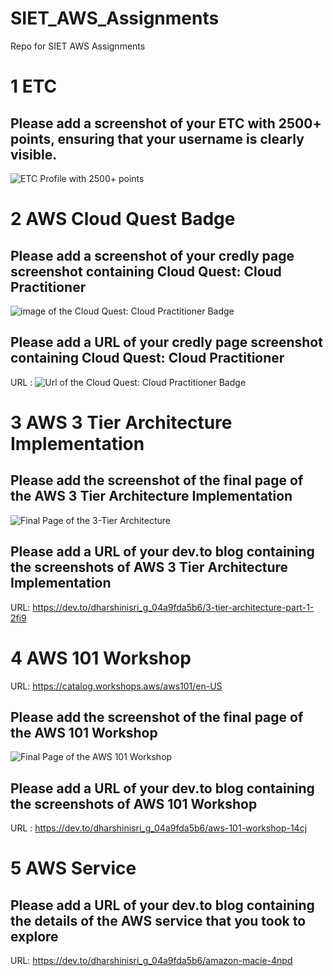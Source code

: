 # SIET_AWS_Assignments
Repo for SIET AWS Assignments

# 1 ETC

## Please add a screenshot of your ETC with 2500+ points, ensuring that your username is clearly visible.
![ETC Profile with 2500+ points](https://github.com/user-attachments/assets/c6a053eb-5423-4519-b5d6-7ff7e2ca4be5)

# 2 AWS Cloud Quest Badge

## Please add a screenshot of your credly page screenshot containing Cloud Quest: Cloud Practitioner
![image of the Cloud Quest: Cloud Practitioner Badge](https://github.com/user-attachments/assets/72a87558-27a9-40b3-b274-cbed5f3de433)

## Please add a URL of your credly page screenshot containing Cloud Quest: Cloud Practitioner
 URL : ![Url of the Cloud Quest: Cloud Practitioner Badge](https://www.credly.com/badges/4cafd27f-edbd-4fa3-875a-91da8e505f77/public_url)

# 3 AWS 3 Tier Architecture Implementation

## Please add the screenshot of the final page of the AWS 3 Tier Architecture Implementation
![Final Page of the 3-Tier Architecture](https://github.com/user-attachments/assets/a23e753d-c6c2-4a18-b715-8cf7f9c3d04d)

## Please add a URL of your dev.to blog containing the screenshots of AWS 3 Tier Architecture Implementation
URL: https://dev.to/dharshinisri_g_04a9fda5b6/3-tier-architecture-part-1-2fi9

# 4 AWS 101 Workshop
URL: https://catalog.workshops.aws/aws101/en-US

## Please add the screenshot of the final page of the AWS 101 Workshop
![Final Page of the AWS 101 Workshop](https://github.com/user-attachments/assets/2042c3cd-a9fd-4333-b88e-3c9747b35ebe)

## Please add a URL of your dev.to blog containing the screenshots of AWS 101 Workshop
URL : https://dev.to/dharshinisri_g_04a9fda5b6/aws-101-workshop-14cj

# 5 AWS Service

## Please add a URL of your dev.to blog containing the details of the AWS service that you took to explore
URL: https://dev.to/dharshinisri_g_04a9fda5b6/amazon-macie-4npd


